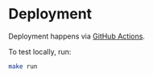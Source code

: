 Deployment
==========

Deployment happens via [GitHub Actions](https://github.com/klmr/klmr.github.io/actions/workflows/jekyll.yml).

To test locally, run:

```bash
make run
```

